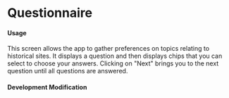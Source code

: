 # Questionnaire

#### Usage

This screen allows the app to gather preferences on topics relating to historical sites. It displays a question and then displays chips that you can select to choose your answers. Clicking on "Next" brings you to the next question until all questions are answered.

#### Development Modification
